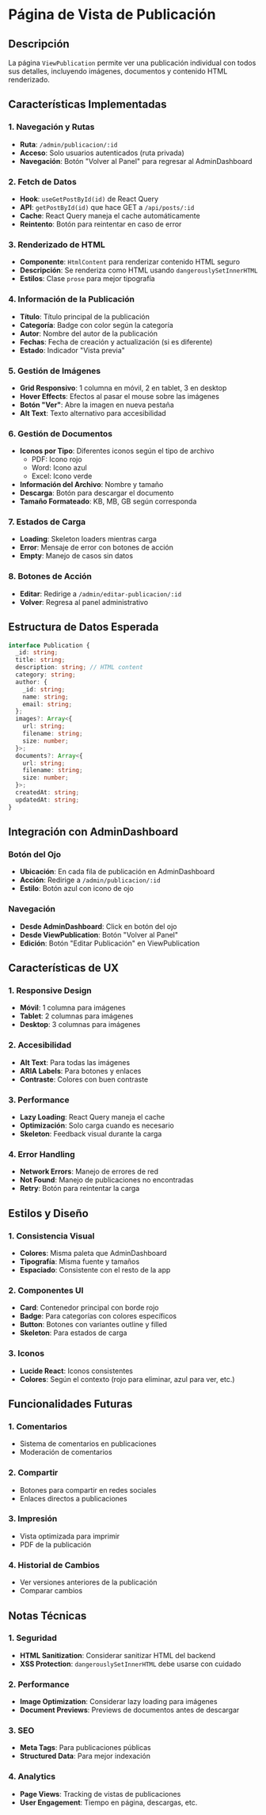 # Página de Vista de Publicación

## Descripción

La página `ViewPublication` permite ver una publicación individual con todos sus detalles, incluyendo imágenes, documentos y contenido HTML renderizado.

## Características Implementadas

### 1. **Navegación y Rutas**

- **Ruta**: `/admin/publicacion/:id`
- **Acceso**: Solo usuarios autenticados (ruta privada)
- **Navegación**: Botón "Volver al Panel" para regresar al AdminDashboard

### 2. **Fetch de Datos**

- **Hook**: `useGetPostById(id)` de React Query
- **API**: `getPostById(id)` que hace GET a `/api/posts/:id`
- **Cache**: React Query maneja el cache automáticamente
- **Reintento**: Botón para reintentar en caso de error

### 3. **Renderizado de HTML**

- **Componente**: `HtmlContent` para renderizar contenido HTML seguro
- **Descripción**: Se renderiza como HTML usando `dangerouslySetInnerHTML`
- **Estilos**: Clase `prose` para mejor tipografía

### 4. **Información de la Publicación**

- **Título**: Título principal de la publicación
- **Categoría**: Badge con color según la categoría
- **Autor**: Nombre del autor de la publicación
- **Fechas**: Fecha de creación y actualización (si es diferente)
- **Estado**: Indicador "Vista previa"

### 5. **Gestión de Imágenes**

- **Grid Responsivo**: 1 columna en móvil, 2 en tablet, 3 en desktop
- **Hover Effects**: Efectos al pasar el mouse sobre las imágenes
- **Botón "Ver"**: Abre la imagen en nueva pestaña
- **Alt Text**: Texto alternativo para accesibilidad

### 6. **Gestión de Documentos**

- **Iconos por Tipo**: Diferentes iconos según el tipo de archivo
  - PDF: Icono rojo
  - Word: Icono azul
  - Excel: Icono verde
- **Información del Archivo**: Nombre y tamaño
- **Descarga**: Botón para descargar el documento
- **Tamaño Formateado**: KB, MB, GB según corresponda

### 7. **Estados de Carga**

- **Loading**: Skeleton loaders mientras carga
- **Error**: Mensaje de error con botones de acción
- **Empty**: Manejo de casos sin datos

### 8. **Botones de Acción**

- **Editar**: Redirige a `/admin/editar-publicacion/:id`
- **Volver**: Regresa al panel administrativo

## Estructura de Datos Esperada

```typescript
interface Publication {
  _id: string;
  title: string;
  description: string; // HTML content
  category: string;
  author: {
    _id: string;
    name: string;
    email: string;
  };
  images?: Array<{
    url: string;
    filename: string;
    size: number;
  }>;
  documents?: Array<{
    url: string;
    filename: string;
    size: number;
  }>;
  createdAt: string;
  updatedAt: string;
}
```

## Integración con AdminDashboard

### Botón del Ojo

- **Ubicación**: En cada fila de publicación en AdminDashboard
- **Acción**: Redirige a `/admin/publicacion/:id`
- **Estilo**: Botón azul con icono de ojo

### Navegación

- **Desde AdminDashboard**: Click en botón del ojo
- **Desde ViewPublication**: Botón "Volver al Panel"
- **Edición**: Botón "Editar Publicación" en ViewPublication

## Características de UX

### 1. **Responsive Design**

- **Móvil**: 1 columna para imágenes
- **Tablet**: 2 columnas para imágenes
- **Desktop**: 3 columnas para imágenes

### 2. **Accesibilidad**

- **Alt Text**: Para todas las imágenes
- **ARIA Labels**: Para botones y enlaces
- **Contraste**: Colores con buen contraste

### 3. **Performance**

- **Lazy Loading**: React Query maneja el cache
- **Optimización**: Solo carga cuando es necesario
- **Skeleton**: Feedback visual durante la carga

### 4. **Error Handling**

- **Network Errors**: Manejo de errores de red
- **Not Found**: Manejo de publicaciones no encontradas
- **Retry**: Botón para reintentar la carga

## Estilos y Diseño

### 1. **Consistencia Visual**

- **Colores**: Misma paleta que AdminDashboard
- **Tipografía**: Misma fuente y tamaños
- **Espaciado**: Consistente con el resto de la app

### 2. **Componentes UI**

- **Card**: Contenedor principal con borde rojo
- **Badge**: Para categorías con colores específicos
- **Button**: Botones con variantes outline y filled
- **Skeleton**: Para estados de carga

### 3. **Iconos**

- **Lucide React**: Iconos consistentes
- **Colores**: Según el contexto (rojo para eliminar, azul para ver, etc.)

## Funcionalidades Futuras

### 1. **Comentarios**

- Sistema de comentarios en publicaciones
- Moderación de comentarios

### 2. **Compartir**

- Botones para compartir en redes sociales
- Enlaces directos a publicaciones

### 3. **Impresión**

- Vista optimizada para imprimir
- PDF de la publicación

### 4. **Historial de Cambios**

- Ver versiones anteriores de la publicación
- Comparar cambios

## Notas Técnicas

### 1. **Seguridad**

- **HTML Sanitization**: Considerar sanitizar HTML del backend
- **XSS Protection**: `dangerouslySetInnerHTML` debe usarse con cuidado

### 2. **Performance**

- **Image Optimization**: Considerar lazy loading para imágenes
- **Document Previews**: Previews de documentos antes de descargar

### 3. **SEO**

- **Meta Tags**: Para publicaciones públicas
- **Structured Data**: Para mejor indexación

### 4. **Analytics**

- **Page Views**: Tracking de vistas de publicaciones
- **User Engagement**: Tiempo en página, descargas, etc.
